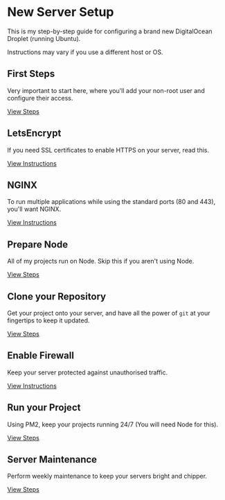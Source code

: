 # New Server Setup

This is my step-by-step guide for configuring a brand new DigitalOcean Droplet (running Ubuntu).

Instructions may vary if you use a different host or OS.

## First Steps

Very important to start here, where you'll add your non-root user and configure their access.

[View Steps](server-setup/first-steps.md)

## LetsEncrypt

If you need SSL certificates to enable HTTPS on your server, read this.

[View Instructions](server-setup/lets-encrypt.md)

## NGINX

To run multiple applications while using the standard ports (80 and 443), you'll want NGINX.

[View Instructions](server-setup/nginx-config.md)

## Prepare Node

All of my projects run on Node. Skip this if you aren't using Node.

[View Steps](server-setup/prepare-node.md)

## Clone your Repository

Get your project onto your server, and have all the power of `git` at your fingertips to keep it updated.

[View Steps](server-setup/clone-repository.md)

## Enable Firewall

Keep your server protected against unauthorised traffic.

[View Instructions](server-setup/firewall.md)

## Run your Project

Using PM2, keep your projects running 24/7 (You will need Node for this).

[View Steps](server-setup/run-project.md)

## Server Maintenance

Perform weekly maintenance to keep your servers bright and chipper.

[View Steps](server-setup/maintenance.md)
